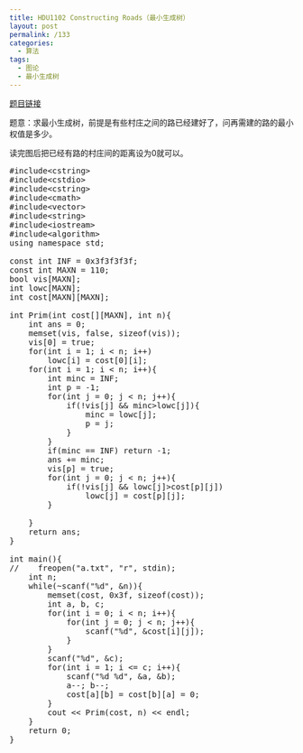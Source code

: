 ```yaml
---
title: HDU1102 Constructing Roads（最小生成树）
layout: post
permalink: /133
categories:
  - 算法
tags:
  - 图论
  - 最小生成树
---
```

<a href="http://acm.hdu.edu.cn/showproblem.php?pid=1102" target="_blank">题目链接</a>

题意：求最小生成树，前提是有些村庄之间的路已经建好了，问再需建的路的最小权值是多少。

读完图后把已经有路的村庄间的距离设为0就可以。

<pre class="brush: cpp; title: ; notranslate" title="">#include&lt;cstring&gt;
#include&lt;cstdio&gt;
#include&lt;cstring&gt;
#include&lt;cmath&gt;
#include&lt;vector&gt;
#include&lt;string&gt;
#include&lt;iostream&gt;
#include&lt;algorithm&gt;
using namespace std;

const int INF = 0x3f3f3f3f;
const int MAXN = 110;
bool vis[MAXN];
int lowc[MAXN];
int cost[MAXN][MAXN];

int Prim(int cost[][MAXN], int n){
    int ans = 0;
    memset(vis, false, sizeof(vis));
    vis[0] = true;
    for(int i = 1; i &lt; n; i++)
        lowc[i] = cost[0][i];
    for(int i = 1; i &lt; n; i++){
        int minc = INF;
        int p = -1;
        for(int j = 0; j &lt; n; j++){
            if(!vis[j] && minc&gt;lowc[j]){
                minc = lowc[j];
                p = j;
            }
        }
        if(minc == INF) return -1;
        ans += minc;
        vis[p] = true;
        for(int j = 0; j &lt; n; j++){
            if(!vis[j] && lowc[j]&gt;cost[p][j])
                lowc[j] = cost[p][j];
        }

    }
    return ans;
}

int main(){
//    freopen("a.txt", "r", stdin);
    int n;
    while(~scanf("%d", &n)){
        memset(cost, 0x3f, sizeof(cost));
        int a, b, c;
        for(int i = 0; i &lt; n; i++){
            for(int j = 0; j &lt; n; j++){
                scanf("%d", &cost[i][j]);
            }
        }
        scanf("%d", &c);
        for(int i = 1; i &lt;= c; i++){
            scanf("%d %d", &a, &b);
            a--; b--;
            cost[a][b] = cost[b][a] = 0;
        }
        cout &lt;&lt; Prim(cost, n) &lt;&lt; endl;
    }
    return 0;
}
</pre>